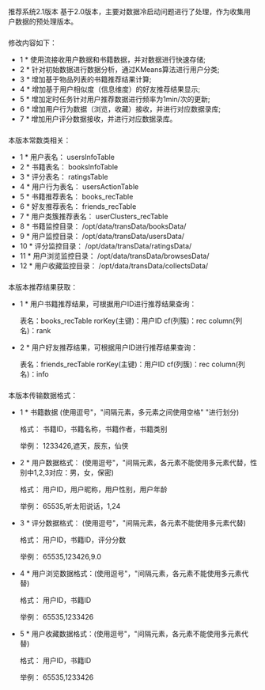 推荐系统2.1版本
基于2.0版本，主要对数据冷启动问题进行了处理，作为收集用户数据的预处理版本。

###
修改内容如下：
 * 1 * 使用流接收用户数据和书籍数据，并对数据进行快速存储;
 * 2 * 针对初始数据进行数据分析，通过KMeans算法进行用户分类;
 * 3 * 增加基于物品列表的书籍推荐结果计算;
 * 4 * 增加基于用户相似度（信息维度）的好友推荐结果显示;
 * 5 * 增加定时任务针对用户推荐数据进行频率为1min/次的更新;
 * 6 * 增加用户行为数据（浏览，收藏）接收，并进行对应数据录库;
 * 7 * 增加用户评分数据接收，并进行对应数据录库。

###
本版本常数类相关：
 * 1 * 用户表名：		    usersInfoTable
 * 2 * 书籍表名：		    booksInfoTable
 * 3 * 评分表名：		    ratingsTable
 * 4 * 用户行为表名：	    usersActionTable
 * 5 * 书籍推荐表名：	    books_recTable
 * 6 * 好友推荐表名：	    friends_recTable
 * 7 * 用户类簇推荐表名：	userClusters_recTable
 * 8 * 书籍监控目录：	    /opt/data/transData/booksData/
 * 9 * 用户监控目录：	    /opt/data/transData/usersData/
 * 10 * 评分监控目录：	    /opt/data/transData/ratingsData/
 * 11 * 用户浏览监控目录：	/opt/data/transData/browsesData/
 * 12 * 用户收藏监控目录：	/opt/data/transData/collectsData/

###
本版本推荐结果获取：
 * 1 * 用户书籍推荐结果，可根据用户ID进行推荐结果查询：
	
	表名：books_recTable	rorKey(主键)：用户ID	cf(列簇)：rec	column(列名)：rank
 * 2 * 用户好友推荐结果，可根据用户ID进行推荐结果查询：
	
	表名：friends_recTable	rorKey(主键)：用户ID	cf(列簇)：rec	column(列名)：info


###
本版本传输数据格式：
 * 1 * 书籍数据		(使用逗号"，"间隔元素，多元素之间使用空格" "进行划分)
    
    格式：		书籍ID，书籍名称，书籍作者，书籍类别	
	
	举例：		1233426,遮天，辰东，仙侠
 * 2 * 用户数据格式：	(使用逗号"，"间隔元素，各元素不能使用多元素代替，性别中1,2,3对应：男，女，保密)
	
	格式：		用户ID，用户昵称，用户性别，用户年龄
	
	举例：		65535,听太阳说话，1,24
 * 3 * 评分数据格式：	(使用逗号"，"间隔元素，各元素不能使用多元素代替)
	
	格式：		用户ID，书籍ID，评分分数
	
	举例：		65535,123426,9.0
 * 4 * 用户浏览数据格式：(使用逗号"，"间隔元素，各元素不能使用多元素代替)
	
	格式：		用户ID，书籍ID
	
	举例：		65535,1233426
 * 5 * 用户收藏数据格式：(使用逗号"，"间隔元素，各元素不能使用多元素代替)
	
	格式：		用户ID，书籍ID
	
	举例：		65535,1233426

